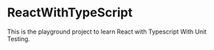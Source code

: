 # ReactWithTypeScript
This is the playground project to learn React with Typescript With Unit Testing. 
